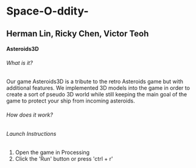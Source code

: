 # Space-O-ddity-

## Herman Lin, Ricky Chen, Victor Teoh


#### Asteroids3D


###### What is it?
Our game Asteroids3D is a tribute to the retro Asteroids game but with
additional features. We implemented 3D models into the game in order to
create a sort of pseudo 3D world while still keeping the main goal of
the game to protect your ship from incoming asteroids.
###### How does it work?

###### Launch Instructions
1) Open the game in Processing
2) Click the 'Run' button or press 'ctrl + r'
